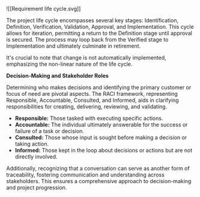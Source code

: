 
![[Requirement life cycle.svg]]

The project life cycle encompasses several key stages: Identification, Definition, Verification, Validation, Approval, and Implementation. This cycle allows for iteration, permitting a return to the Definition stage until approval is secured. The process may loop back from the Verified stage to Implementation and ultimately culminate in retirement.

It's crucial to note that change is not automatically implemented, emphasizing the non-linear nature of the life cycle.

**Decision-Making and Stakeholder Roles**

Determining who makes decisions and identifying the primary customer or focus of need are pivotal aspects. The RACI framework, representing Responsible, Accountable, Consulted, and Informed, aids in clarifying responsibilities for creating, delivering, reviewing, and validating. 

- **Responsible:** Those tasked with executing specific actions.
- **Accountable:** The individual ultimately answerable for the success or failure of a task or decision.
- **Consulted:** Those whose input is sought before making a decision or taking action.
- **Informed:** Those kept in the loop about decisions or actions but are not directly involved.

Additionally, recognizing that a conversation can serve as another form of traceability, fostering communication and understanding across stakeholders. This ensures a comprehensive approach to decision-making and project progression.